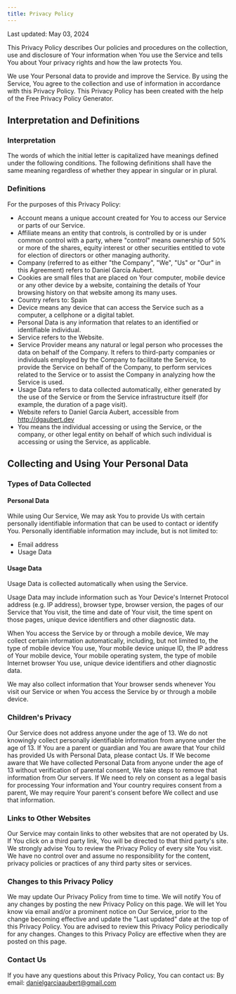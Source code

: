 ```yaml
---
title: Privacy Policy
---
```


Last updated: May 03, 2024

This Privacy Policy describes Our policies and procedures on the collection, use
and disclosure of Your information when You use the Service and tells You about
Your privacy rights and how the law protects You.

We use Your Personal data to provide and improve the Service. By using the
Service, You agree to the collection and use of information in accordance with
this Privacy Policy. This Privacy Policy has been created with the help of the
Free Privacy Policy Generator.

## Interpretation and Definitions

### Interpretation

The words of which the initial letter is capitalized have meanings defined under
the following conditions. The following definitions shall have the same meaning
regardless of whether they appear in singular or in plural.

### Definitions

For the purposes of this Privacy Policy:

- Account means a unique account created for You to access our Service or parts
  of our Service.
- Affiliate means an entity that controls, is controlled by or is under common
  control with a party, where "control" means ownership of 50% or more of the
  shares, equity interest or other securities entitled to vote for election of
  directors or other managing authority.
- Company (referred to as either "the Company", "We", "Us" or "Our" in this
  Agreement) refers to Daniel García Aubert.
- Cookies are small files that are placed on Your computer, mobile device or any
  other device by a website, containing the details of Your browsing history on
  that website among its many uses.
- Country refers to: Spain
- Device means any device that can access the Service such as a computer, a
  cellphone or a digital tablet.
- Personal Data is any information that relates to an identified or identifiable
  individual.
- Service refers to the Website.
- Service Provider means any natural or legal person who processes the data on
  behalf of the Company. It refers to third-party companies or individuals
  employed by the Company to facilitate the Service, to provide the Service on
  behalf of the Company, to perform services related to the Service or to assist
  the Company in analyzing how the Service is used.
- Usage Data refers to data collected automatically, either generated by the use
  of the Service or from the Service infrastructure itself (for example, the
  duration of a page visit).
- Website refers to Daniel García Aubert, accessible from http://dgaubert.dev
- You means the individual accessing or using the Service, or the company, or
  other legal entity on behalf of which such individual is accessing or using
  the Service, as applicable.

## Collecting and Using Your Personal Data

### Types of Data Collected

#### Personal Data

While using Our Service, We may ask You to provide Us with certain personally
identifiable information that can be used to contact or identify You. Personally
identifiable information may include, but is not limited to:

- Email address
- Usage Data

#### Usage Data

Usage Data is collected automatically when using the Service.

Usage Data may include information such as Your Device's Internet Protocol
address (e.g. IP address), browser type, browser version, the pages of our
Service that You visit, the time and date of Your visit, the time spent on those
pages, unique device identifiers and other diagnostic data.

When You access the Service by or through a mobile device, We may collect
certain information automatically, including, but not limited to, the type of
mobile device You use, Your mobile device unique ID, the IP address of Your
mobile device, Your mobile operating system, the type of mobile Internet browser
You use, unique device identifiers and other diagnostic data.

We may also collect information that Your browser sends whenever You visit our
Service or when You access the Service by or through a mobile device.

### Children's Privacy

Our Service does not address anyone under the age of 13. We do not knowingly
collect personally identifiable information from anyone under the age of 13. If
You are a parent or guardian and You are aware that Your child has provided Us
with Personal Data, please contact Us. If We become aware that We have collected
Personal Data from anyone under the age of 13 without verification of parental
consent, We take steps to remove that information from Our servers. If We need
to rely on consent as a legal basis for processing Your information and Your
country requires consent from a parent, We may require Your parent's consent
before We collect and use that information.

### Links to Other Websites

Our Service may contain links to other websites that are not operated by Us. If
You click on a third party link, You will be directed to that third party's
site. We strongly advise You to review the Privacy Policy of every site You
visit. We have no control over and assume no responsibility for the content,
privacy policies or practices of any third party sites or services.

### Changes to this Privacy Policy

We may update Our Privacy Policy from time to time. We will notify You of any
changes by posting the new Privacy Policy on this page. We will let You know via
email and/or a prominent notice on Our Service, prior to the change becoming
effective and update the "Last updated" date at the top of this Privacy Policy.
You are advised to review this Privacy Policy periodically for any changes.
Changes to this Privacy Policy are effective when they are posted on this page.

### Contact Us

If you have any questions about this Privacy Policy, You can contact us: By
email: danielgarciaaubert@gmail.com
